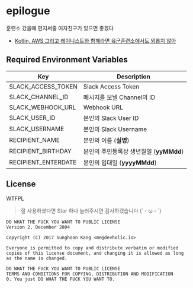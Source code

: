 # epilogue

훈련소 갔을때 편지써줄 여자친구가 있으면 좋겠다

- [Kotlin, AWS 그리고 레이니스트와 함께라면 육군훈련소에서도 외롭지 않아](https://medium.com/rainist-engineering)

## Required Environment Variables

Key | Description
-----|-----
SLACK_ACCESS_TOKEN | Slack Access Token
SLACK_CHANNEL_ID | 메시지를 보낼 Channel의 ID
SLACK_WEBHOOK_URL | Webhook URL
SLACK_USER_ID | 본인의 Slack User ID
SLACK_USERNAME | 본인의 Slack Username
RECIPIENT_NAME | 본인의 이름 (**실명**)
RECIPIENT_BIRTHDAY | 본인의 주민등록상 생년월일 (**yyMMdd**)
RECIPIENT_ENTERDATE | 본인의 입대일 (**yyyyMMdd**)

## License

WTFPL

> 잘 사용하셨다면 Star 하나 눌러주시면 감사하겠습니다 (´・ω・`)

```
DO WHAT THE FUCK YOU WANT TO PUBLIC LICENSE
Version 2, December 2004

Copyright (C) 2017 Sunghoon Kang <me@devholic.io>

Everyone is permitted to copy and distribute verbatim or modified
copies of this license document, and changing it is allowed as long
as the name is changed.

DO WHAT THE FUCK YOU WANT TO PUBLIC LICENSE
TERMS AND CONDITIONS FOR COPYING, DISTRIBUTION AND MODIFICATION
0. You just DO WHAT THE FUCK YOU WANT TO.
```
